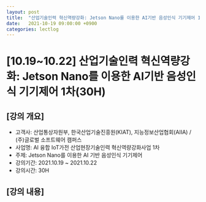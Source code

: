 ```yaml
---
layout: post
title:  "산업기술인력 혁신역량강화: Jetson Nano를 이용한 AI기반 음성인식 기기제어 1차(30H)"
date:   2021-10-19 09:00:00 +0900
categories: lectlog
---
```


# [10.19~10.22] 산업기술인력 혁신역량강화: Jetson Nano를 이용한 AI기반 음성인식 기기제어 1차(30H)

## [강의 개요]

* 고객사: 산업통상자원부, 한국산업기술진흥원(KIAT), 지능정보산업협회(AIIA) / (주)글로벌 소프트웨어 캠퍼스
* 사업명: AI 융합 IoT가전 산업현장기술인력 혁신역량강화사업 1차
* 주제: Jetson Nano를 이용한 AI 기반 음성인식 기기제어
* 강의기간: 2021.10.19 ~ 2021.10.22
* 강의시간: 30H

## [강의 내용]

